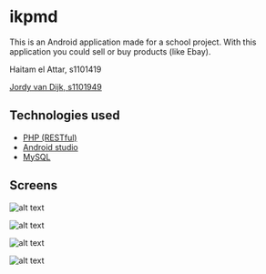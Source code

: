 # ikpmd

This is an Android application made for a school project. With this application you could sell or buy products (like Ebay).

Haitam el Attar, s1101419

[Jordy van Dijk, s1101949](https://github.com/williamvdijk) 

## Technologies used
+ [PHP (RESTful)](http://php.net/) 
+ [Android studio](https://developer.android.com/studio/)
+ [MySQL](https://www.mysql.com/)

## Screens
![alt text](https://lh5.googleusercontent.com/4A7xwHL_CqpyGw70P8CbOFn763cjWx5c_tMDIl3kIc3KG1AZN3nRYVN2ICkQ3X_kLFoj0FZBP38yid__6Wpk=w3360-h1772-rw)


![alt text](https://lh3.googleusercontent.com/xB0LxSk-DLYHIw6PGf9g2bAEc9EDyF8bcC6pME6VpVEg7Wn2cARJaoWxNTdtArqXxaFB2xWUCzRfTWYkLeav=w3360-h1054-rw)

![alt text](https://lh5.googleusercontent.com/iIReO77kd4BLth1T93cm9kdlOa0SIE-0znNGtxysdups9CZm0kHxnrxseqk6EcsmAcoBoi6BgboNufSDtpZr=w3360-h1054-rw)

![alt text](https://lh3.googleusercontent.com/bDPk-VIoucn0I702qAnIJqhOMBc66YSTUJKu1Q0OSXX0HjU17NRv4Y8ZQirZpJMPrqoI33ZRVhY7qUGQnGYE=w1960-h2514-rw)

